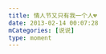 ```yaml
---
title: 情人节又只有我一个人💔
date: 2013-02-14 00:07:28
mCategories: [说说]
type: moment
---
```


<div id="pics-20130214000728"></div>

<script src="/lib/moment/pics.js"></script>
<script>
var data = [
    {"link": "2013-02-14_000000.jpeg", "type": "shuoshuo"}
];
picsRender(data, "pics-20130214000728");
</script>
